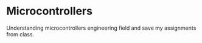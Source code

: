 # Microcontrollers
Understanding microcontrollers engineering field and save my assignments from class.
